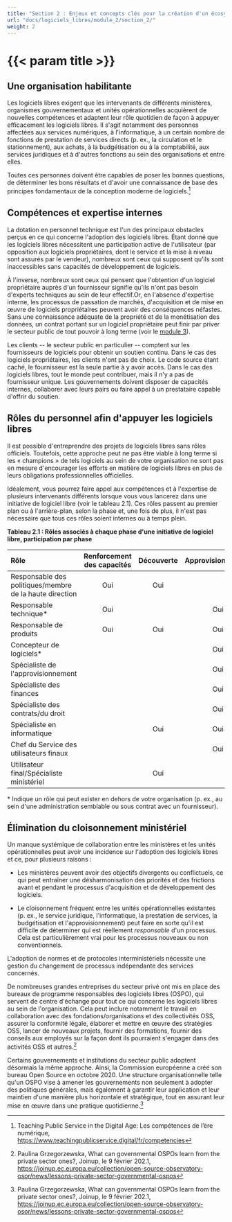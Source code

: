 ```yaml
---
title: "Section 2 : Enjeux et concepts clés pour la création d'un écosystème du logiciel libre"
url: "docs/logiciels_libres/module_2/section_2/"
weight: 2
---
```


# {{< param title >}}

## Une organisation habilitante

Les logiciels libres exigent que les intervenants de différents ministères, organismes gouvernementaux et unités opérationnelles acquièrent de nouvelles compétences et adaptent leur rôle quotidien de façon à appuyer efficacement les logiciels libres. Il s'agit notamment des personnes affectées aux services numériques, à l'informatique, à un certain nombre de fonctions de prestation de services directs (p. ex., la circulation et le stationnement), aux achats, à la budgétisation ou à la comptabilité, aux services juridiques et à d'autres fonctions au sein des organisations et entre elles.

Toutes ces personnes doivent être capables de poser les bonnes questions, de déterminer les bons résultats et d'avoir une connaissance de base des principes fondamentaux de la conception moderne de logiciels.[^10]

## Compétences et expertise internes

La dotation en personnel technique est l'un des principaux obstacles perçus en ce qui concerne l'adoption des logiciels libres. Étant donné que les logiciels libres nécessitent une participation active de l'utilisateur (par opposition aux logiciels propriétaires, dont le service et la mise à niveau sont assurés par le vendeur), nombreux sont ceux qui supposent qu'ils sont inaccessibles sans capacités de développement de logiciels.

À l'inverse, nombreux sont ceux qui pensent que l'obtention d'un logiciel propriétaire auprès d'un fournisseur signifie qu'ils n'ont pas besoin d'experts techniques au sein de leur effectif.Or, en l'absence d'expertise interne, les processus de passation de marchés, d'acquisition et de mise en œuvre de logiciels propriétaires peuvent avoir des conséquences néfastes. Sans une connaissance adéquate de la propriété et de la monétisation des données, un contrat portant sur un logiciel propriétaire peut finir par priver le secteur public de tout pouvoir à long terme (voir le [module 3](/content/fr/docs/open_source/module_3/_index.md)).

Les clients -- le secteur public en particulier -- comptent sur les fournisseurs de logiciels pour obtenir un soutien continu. Dans le cas des logiciels propriétaires, les clients n'ont pas de choix. Le code source étant caché, le fournisseur est la seule partie à y avoir accès. Dans le cas des logiciels libres, tout le monde peut contribuer, mais il n'y a pas de fournisseur unique. Les gouvernements doivent disposer de capacités internes, collaborer avec leurs pairs ou faire appel à un prestataire capable d'offrir du soutien.

## Rôles du personnel afin d'appuyer les logiciels libres

Il est possible d'entreprendre des projets de logiciels libres sans rôles officiels. Toutefois, cette approche peut ne pas être viable à long terme si les « champions » de tels logiciels au sein de votre organisation ne sont pas en mesure d'encourager les efforts en matière de logiciels libres en plus de leurs obligations professionnelles officielles.

Idéalement, vous pourrez faire appel aux compétences et à l'expertise de plusieurs intervenants différents lorsque vous vous lancerez dans une initiative de logiciel libre (voir le tableau 2.1). Ces rôles passent au premier plan ou à l'arrière-plan, selon la phase et, une fois de plus, il n'est pas nécessaire que tous ces rôles soient internes ou à temps plein.

<!--markdownlint-disable MD036-->
**Tableau 2.1 : Rôles associés à chaque phase d'une initiative de logiciel libre, participation par phase**
<!--markdownlint-enable MD036-->

| Rôle                                                    | Renforcement des capacités | Découverte | Approvisionnement | Intégration | Mise à niveau |
| :------------------------------------------------------ | :------------------------: | :--------: | :---------------: | :---------: | :-----------: |
| Responsable des politiques/membre de la haute direction |            Oui             |    Oui     |                   |             |               |
| Responsable technique*                                  |            Oui             |            |        Oui        |             |      Oui      |
| Responsable de produits                                 |            Oui             |    Oui     |        Oui        |     Oui     |               |
| Concepteur de logiciels*                                |                            |            |        Oui        |             |      Oui      |
| Spécialiste de l'approvisionnement                      |                            |            |        Oui        |             |               |
| Spécialiste des finances                                |                            |            |        Oui        |             |               |
| Spécialiste des contrats/du droit                       |                            |            |        Oui        |             |               |
| Spécialiste en informatique                             |                            |    Oui     |        Oui        |     Oui     |      Oui      |
| Chef du Service des utilisateurs finaux                 |                            |            |        Oui        |     Oui     |               |
| Utilisateur final/Spécialiste ministériel               |                            |    Oui     |                   |     Oui     |      Oui      |

\* Indique un rôle qui peut exister en dehors de votre organisation (p. ex., au sein d'une administration semblable ou sous contrat avec un fournisseur).

## Élimination du cloisonnement ministériel

Un manque systémique de collaboration entre les ministères et les unités opérationnelles peut avoir une incidence sur l'adoption des logiciels libres et ce, pour plusieurs raisons :

- Les ministères peuvent avoir des objectifs divergents ou conflictuels, ce qui peut entraîner une désharmonisation des priorités et des frictions avant et pendant le processus d'acquisition et de développement des logiciels.

- Le cloisonnement fréquent entre les unités opérationnelles existantes (p. ex., le service juridique, l'informatique, la prestation de services, la budgétisation et l'approvisionnement) peut faire en sorte qu'il est difficile de déterminer qui est réellement *responsable* d'un processus. Cela est particulièrement vrai pour les processus nouveaux ou non conventionnels.

L'adoption de normes et de protocoles interministériels nécessite une gestion du changement de processus indépendante des services concernés.

De nombreuses grandes entreprises du secteur privé ont mis en place des bureaux de programme responsables des logiciels libres (OSPO), qui servent de centre d'échange pour tout ce qui concerne les logiciels libres au sein de l'organisation. Cela peut inclure notamment le travail en collaboration avec des fondations/organisations et des collectivités OSS, assurer la conformité légale, élaborer et mettre en œuvre des stratégies OSS, lancer de nouveaux projets, fournir des formations, fournir des conseils aux employés sur la façon dont ils pourraient s'engager dans des activités OSS et autres.[^11]

Certains gouvernements et institutions du secteur public adoptent désormais la même approche. Ainsi, la Commission européenne a créé son bureau Open Source en octobre 2020. Une structure organisationnelle telle qu'un OSPO vise à amener les gouvernements non seulement à adopter des politiques générales, mais également à garantir leur application et leur maintien d'une manière plus horizontale et stratégique, tout en assurant leur mise en œuvre dans une pratique quotidienne.[^12]

[^10]: Teaching Public Service in the Digital Age: Les compétences de l’ère numérique, https://www.teachingpublicservice.digital/fr/competencies

[^11]: Paulina Grzegorzewska, What can governmental OSPOs learn from the private sector ones?, Joinup, le 9 février 202.1, https://joinup.ec.europa.eu/collection/open-source-observatory-osor/news/lessons-private-sector-governmental-ospos

[^12]: Paulina Grzegorzewska, What can governmental OSPOs learn from the private sector ones?, Joinup, le 9 février 202.1, https://joinup.ec.europa.eu/collection/open-source-observatory-osor/news/lessons-private-sector-governmental-ospos
